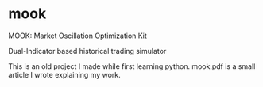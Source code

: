 # mook
MOOK: Market Oscillation Optimization Kit

Dual-Indicator based historical trading simulator

This is an old project I made while first learning python.
mook.pdf is a small article I wrote explaining my work.
